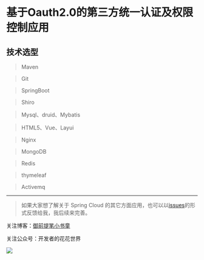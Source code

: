 # 基于Oauth2.0的第三方统一认证及权限控制应用 <br>
## 技术选型 <br>
>Maven

>Git

>SpringBoot

>Shiro

>Mysql、druid、Mybatis

>HTML5、Vue、Layui

>Nginx

>MongoDB

>Redis

>thymeleaf

>Activemq


---

> 如果大家想了解关于 Spring Cloud 的其它方面应用，也可以以[issues](https://github.com/humingfeng/SpringCloud/issues)的形式反馈给我，我后续来完善。

关注博客：[御前提笔小书童](https://blog.csdn.net/qq_22260641)

关注公众号：开发者的花花世界

![](https://img-blog.csdnimg.cn/20190106225239166.jpg)
